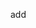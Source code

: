 add<!-- NODE MODULS : npm i  -->

<!-- ODPALAM BAZE PRZEZ WPISANIE : json-server --watch db.json -->
<!-- BAZA JEST MUKOWANA NA json-server
odpalamy poleceniem -->
<!-- GULP URUCHOM 2 TERMINAL I WPISZ: gulp watch -->

<!-- git add.
commit -m "komentarz"
git push -->


